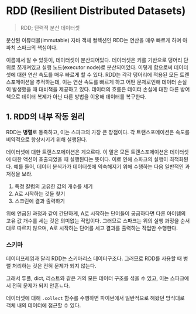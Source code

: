 
# RDD (Resilient Distributed Datasets)

> RDD; 단력적 분산 데이터셋

분산된 이뮤터블(immutable) 자바 객체 컬렉션인 RDD는 연산을 매우 빠르게 하며 아파치 스파크의 핵심이다.

이름에서 알 수 있듯이, 데이터셋이 분산되어있다. 데이터셋은 키를 기반으로 덩어리 단위로 쪼개져있고 실행 노드(executor node)로 분산되어있다. 이렇게 함으로써 데이터셋에 대한 연산 속도를 매우 빠르게 할 수 있다. RDD는 각각 덩어리에 적용된 모든 트렌스포메이션을 추적하는데, 이는 연산 속도를 빠르게 하고 어떤 문제로인해 데이터 손실이 발생했을 때 대비책을 제공하고 있다. 데이터의 흐름은 데이터 손실에 대한 다른 방어책으로 데이터 복제가 아닌 다른 방법을 이용해 데이터를 복구한다. 

## 1. RDD의 내부 작동 원리

RDD는 **병렬**로 동족하고, 이는 스파크의 가장 큰 장점이다. 각 트랜스포메이션은 속도를 비약적으로 향상시키기 위해 실행된다.

데이터셋에 대한 트랜스포메이션은 게으르다. 이 말은 모든 트랜스포메이션은 데이터셋에 대한 액션이 호출되었을 때 실행된다는 뜻이다. 이로 인해 스파크의 실행이 최적화된다. 예를 들어, 데이터 분셕가가 데이터셋에 익숙해지기 위해 수행하는 다음 일반적인 과저정을 보라.

1. 특정 칼럼의 고유한 값의 개수를 세기
2. A로 시작하는 것들 찾기
3. 스크린에 결과 출력하기

위에 언급된 과정과 같이 간단하게, A로 시작하는 단어들이 궁금하다면 다른 아이템의 고유 값 개수를 세는 것은 의미없는 작업이다. 그러므로 스파크는 위의 실행 과정을 순서대로 따르지 않으며, A로 시작하는 단어를 세고 결과를 출력하는 작업만 수행한다.

### 스키마

데이터프레임과 달리 RDD는 스키마리스 데이터구조다. 그러므로 RDD를 사용할 때 병렬 처리하는 것은 전혀 문제가 되지 않는다.

그래서 튜플, dict, 리스트와 같은 거의 모든 데이터 구조를 섞을 수 있고, 이는 스파크에서 전혀 문제가 되지 안흔ㄴ다.

데이터셋에 대해 `.collect` 함수를 수행하면 파이썬에서 일반적으로 해왔던 방식대로 객체 내의 데이터에 접근할 수 있다. 